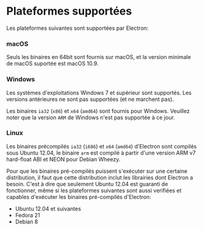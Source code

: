 # Plateformes supportées

Les plateformes suivantes sont supportées par Electron:

### macOS

Seuls les binaires en 64bit sont fournis sur macOS, et la version minimale de macOS suportée est macOS 10.9.

### Windows

Les systèmes d'exploitations Windows 7 et supérieur sont supportés. Les versions antérieures ne sont pas supportées (et ne marchent pas).

Les binaires `ia32` (`x86`) et `x64` (`amd64`) sont fournis pour Windows.
Veuillez noter que la version `ARM` de Windows n'est pas supportée à ce jour.

### Linux

Les binaires précompilés `ia32` (`i686`) et `x64` (`amd64`) d'Electron sont compilés sous
Ubuntu 12.04, le binaire `arm` est compilé à partir d'une version ARM v7 hard-float ABI et
NEON pour Debian Wheezy.

Pour que les binaires pré-compilés puissent s'exécuter sur une certaine distribution, il faut que cette distribution inclut les librairies dont Electron a besoin. C'est à dire que seulement Ubuntu 12.04 est guaranti de fonctionner, même si les plateformes suivantes sont aussi verifiées et capables d'exécuter les binaires pré-compilés d'Electron:

* Ubuntu 12.04 et suivantes
* Fedora 21
* Debian 8

